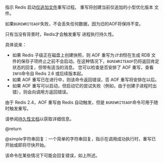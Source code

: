 指示 Redis 启动[仅追加文件][tpaof]重写过程。
重写将创建当前仅追加的小型优化版本
文件。

[tpaof]: /topics/persistence#append-only-file

如果`BGREWRITEAOF`失败，不会丢失任何数据，因为旧的AOF将保持不变。

只有当没有背景时，Redis才会触发重写
进程执行持久性。

具体说来：

*   如果 Redis 子级正在磁盘上创建快照，则 AOF 重写为*计划*但在生成 RDB 文件的保存子项终止之前不会启动。在这种情况下，`BGREWRITEAOF`仍将返回肯定状态的回复，但带有适当的消息。 您可以检查是否安排了 AOF 重写，查看`INFO`命令自 Redis 2.6 或后续版本起。
*   如果 AOF 重写已在进行中，则该命令返回错误，否
    AOF 重写将安排在以后。
*   如果 AOF 重写可以启动，但启动它的尝试失败（例如，由于创建子进程时出错），则会向调用方返回错误。

由于 Redis 2.4，AOF 重写由 Redis 自动触发，但是
`BGREWRITEAOF`命令可用于随时触发重写。

请参阅[持久性文档][tp]以获取详细信息。

[tp]: /topics/persistence

@return

@simple字符串回复：一个简单的字符串回复，指示在调用成功执行时，重写已开始或即将尽快开始。

该命令在某些情况下可能会回复错误，如上所述。
